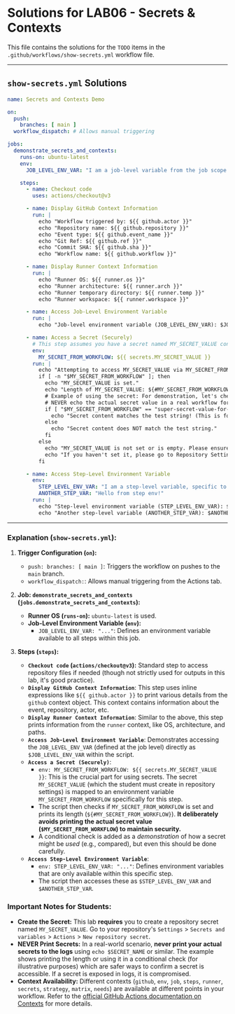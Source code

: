 # Solutions for LAB06 - Secrets & Contexts

This file contains the solutions for the `TODO` items in the `.github/workflows/show-secrets.yml` workflow file.

---

## `show-secrets.yml` Solutions

```yaml
name: Secrets and Contexts Demo

on:
  push:
    branches: [ main ]
  workflow_dispatch: # Allows manual triggering

jobs:
  demonstrate_secrets_and_contexts:
    runs-on: ubuntu-latest
    env:
      JOB_LEVEL_ENV_VAR: "I am a job-level variable from the job scope!"

    steps:
      - name: Checkout code
        uses: actions/checkout@v3

      - name: Display GitHub Context Information
        run: |
          echo "Workflow triggered by: ${{ github.actor }}"
          echo "Repository name: ${{ github.repository }}"
          echo "Event type: ${{ github.event_name }}"
          echo "Git Ref: ${{ github.ref }}"
          echo "Commit SHA: ${{ github.sha }}"
          echo "Workflow name: ${{ github.workflow }}"

      - name: Display Runner Context Information
        run: |
          echo "Runner OS: ${{ runner.os }}"
          echo "Runner architecture: ${{ runner.arch }}"
          echo "Runner temporary directory: ${{ runner.temp }}"
          echo "Runner workspace: ${{ runner.workspace }}"

      - name: Access Job-Level Environment Variable
        run: |
          echo "Job-level environment variable (JOB_LEVEL_ENV_VAR): $JOB_LEVEL_ENV_VAR"

      - name: Access a Secret (Securely)
        # This step assumes you have a secret named MY_SECRET_VALUE configured in your repository.
        env:
          MY_SECRET_FROM_WORKFLOW: ${{ secrets.MY_SECRET_VALUE }}
        run: |
          echo "Attempting to access MY_SECRET_VALUE via MY_SECRET_FROM_WORKFLOW..."
          if [ -n "$MY_SECRET_FROM_WORKFLOW" ]; then
            echo "MY_SECRET_VALUE is set."
            echo "Length of MY_SECRET_VALUE: ${#MY_SECRET_FROM_WORKFLOW}"
            # Example of using the secret: For demonstration, let's check if it equals a specific string.
            # NEVER echo the actual secret value in a real workflow for security reasons.
            if [ "$MY_SECRET_FROM_WORKFLOW" == "super-secret-value-for-testing" ]; then
              echo "Secret content matches the test string! (This is for demo only)"
            else
              echo "Secret content does NOT match the test string."
            fi
          else
            echo "MY_SECRET_VALUE is not set or is empty. Please ensure it is configured in repository secrets."
            echo "If you haven't set it, please go to Repository Settings > Secrets and variables > Actions and add a new repository secret named MY_SECRET_VALUE."
          fi

      - name: Access Step-Level Environment Variable
        env:
          STEP_LEVEL_ENV_VAR: "I am a step-level variable, specific to this step!"
          ANOTHER_STEP_VAR: "Hello from step env!"
        run: |
          echo "Step-level environment variable (STEP_LEVEL_ENV_VAR): $STEP_LEVEL_ENV_VAR"
          echo "Another step-level variable (ANOTHER_STEP_VAR): $ANOTHER_STEP_VAR"

```

---

### Explanation (`show-secrets.yml`):

1.  **Trigger Configuration (`on`):**
    *   `push: branches: [ main ]`: Triggers the workflow on pushes to the `main` branch.
    *   `workflow_dispatch:`: Allows manual triggering from the Actions tab.

2.  **Job: `demonstrate_secrets_and_contexts` (`jobs.demonstrate_secrets_and_contexts`):**
    *   **Runner OS (`runs-on`):** `ubuntu-latest` is used.
    *   **Job-Level Environment Variable (`env`):**
        *   `JOB_LEVEL_ENV_VAR: "..."`: Defines an environment variable available to all steps within this job.

3.  **Steps (`steps`):**
    *   **`Checkout code` (`actions/checkout@v3`):** Standard step to access repository files if needed (though not strictly used for outputs in this lab, it's good practice).
    *   **`Display GitHub Context Information`**: This step uses inline expressions like `${{ github.actor }}` to print various details from the `github` context object. This context contains information about the event, repository, actor, etc.
    *   **`Display Runner Context Information`**: Similar to the above, this step prints information from the `runner` context, like OS, architecture, and paths.
    *   **`Access Job-Level Environment Variable`**: Demonstrates accessing the `JOB_LEVEL_ENV_VAR` (defined at the job level) directly as `$JOB_LEVEL_ENV_VAR` within the script.
    *   **`Access a Secret (Securely)`**:
        *   `env: MY_SECRET_FROM_WORKFLOW: ${{ secrets.MY_SECRET_VALUE }}`: This is the crucial part for using secrets. The secret `MY_SECRET_VALUE` (which the student must create in repository settings) is mapped to an environment variable `MY_SECRET_FROM_WORKFLOW` specifically for this step.
        *   The script then checks if `MY_SECRET_FROM_WORKFLOW` is set and prints its length (`${#MY_SECRET_FROM_WORKFLOW}`). **It deliberately avoids printing the actual secret value (`$MY_SECRET_FROM_WORKFLOW`) to maintain security.**
        *   A conditional check is added as a *demonstration* of how a secret might be *used* (e.g., compared), but even this should be done carefully.
    *   **`Access Step-Level Environment Variable`**:
        *   `env: STEP_LEVEL_ENV_VAR: "..."`: Defines environment variables that are only available within this specific step.
        *   The script then accesses these as `$STEP_LEVEL_ENV_VAR` and `$ANOTHER_STEP_VAR`.

### Important Notes for Students:

*   **Create the Secret:** This lab **requires** you to create a repository secret named `MY_SECRET_VALUE`. Go to your repository's `Settings` > `Secrets and variables` > `Actions` > `New repository secret`.
*   **NEVER Print Secrets:** In a real-world scenario, **never print your actual secrets to the logs** using `echo $SECRET_NAME` or similar. The example shows printing the length or using it in a conditional check (for illustrative purposes) which are safer ways to confirm a secret is accessible. If a secret is exposed in logs, it is compromised.
*   **Context Availability:** Different contexts (`github`, `env`, `job`, `steps`, `runner`, `secrets`, `strategy`, `matrix`, `needs`) are available at different points in your workflow. Refer to the [official GitHub Actions documentation on Contexts](https://docs.github.com/en/actions/learn-github-actions/contexts) for more details. 